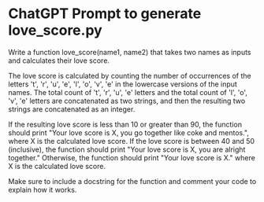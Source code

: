 # ChatGPT Prompt to generate love_score.py

Write a function love_score(name1, name2) that takes two names as inputs and calculates their love score.

The love score is calculated by counting the number of occurrences of the letters 't', 'r', 'u', 'e', 'l', 'o', 'v', 'e' in the lowercase versions of the input names. The total count of 't', 'r', 'u', 'e' letters and the total count of 'l', 'o', 'v', 'e' letters are concatenated as two strings, and then the resulting two strings are concatenated as an integer.

If the resulting love score is less than 10 or greater than 90, the function should print "Your love score is X, you go together like coke and mentos.", where X is the calculated love score. If the love score is between 40 and 50 (inclusive), the function should print "Your love score is X, you are alright together." Otherwise, the function should print "Your love score is X." where X is the calculated love score.

Make sure to include a docstring for the function and comment your code to explain how it works.